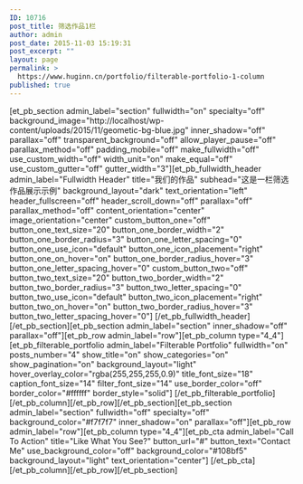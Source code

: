 ```yaml
---
ID: 10716
post_title: 筛选作品1栏
author: admin
post_date: 2015-11-03 15:19:31
post_excerpt: ""
layout: page
permalink: >
  https://www.huginn.cn/portfolio/filterable-portfolio-1-column
published: true
---
```

[et_pb_section admin_label="section" fullwidth="on" specialty="off" background_image="http://localhost/wp-content/uploads/2015/11/geometic-bg-blue.jpg" inner_shadow="off" parallax="off" transparent_background="off" allow_player_pause="off" parallax_method="off" padding_mobile="off" make_fullwidth="off" use_custom_width="off" width_unit="on" make_equal="off" use_custom_gutter="off" gutter_width="3"][et_pb_fullwidth_header admin_label="Fullwidth Header" title="我们的作品" subhead="这是一栏筛选作品展示示例" background_layout="dark" text_orientation="left" header_fullscreen="off" header_scroll_down="off" parallax="off" parallax_method="off" content_orientation="center" image_orientation="center" custom_button_one="off" button_one_text_size="20" button_one_border_width="2" button_one_border_radius="3" button_one_letter_spacing="0" button_one_use_icon="default" button_one_icon_placement="right" button_one_on_hover="on" button_one_border_radius_hover="3" button_one_letter_spacing_hover="0" custom_button_two="off" button_two_text_size="20" button_two_border_width="2" button_two_border_radius="3" button_two_letter_spacing="0" button_two_use_icon="default" button_two_icon_placement="right" button_two_on_hover="on" button_two_border_radius_hover="3" button_two_letter_spacing_hover="0"] [/et_pb_fullwidth_header][/et_pb_section][et_pb_section admin_label="section" inner_shadow="off" parallax="off"][et_pb_row admin_label="row"][et_pb_column type="4_4"][et_pb_filterable_portfolio admin_label="Filterable Portfolio" fullwidth="on" posts_number="4" show_title="on" show_categories="on" show_pagination="on" background_layout="light" hover_overlay_color="rgba(255,255,255,0.9)" title_font_size="18" caption_font_size="14" filter_font_size="14" use_border_color="off" border_color="#ffffff" border_style="solid"] [/et_pb_filterable_portfolio][/et_pb_column][/et_pb_row][/et_pb_section][et_pb_section admin_label="section" fullwidth="off" specialty="off" background_color="#f7f7f7" inner_shadow="on" parallax="off"][et_pb_row admin_label="row"][et_pb_column type="4_4"][et_pb_cta admin_label="Call To Action" title="Like What You See?" button_url="#" button_text="Contact Me" use_background_color="off" background_color="#108bf5" background_layout="light" text_orientation="center"] [/et_pb_cta][/et_pb_column][/et_pb_row][/et_pb_section]